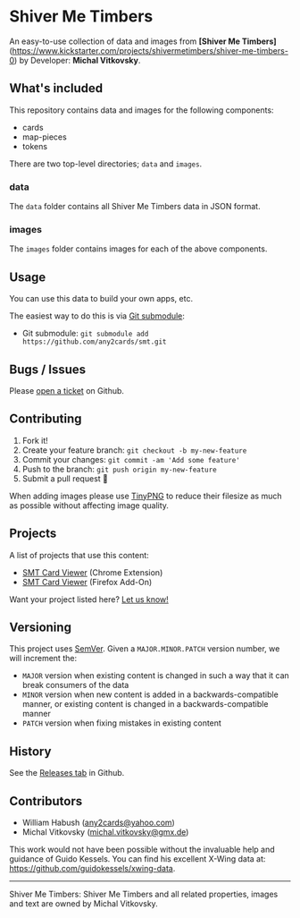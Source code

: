 # Shiver Me Timbers

An easy-to-use collection of data and images from **[Shiver Me Timbers]** (https://www.kickstarter.com/projects/shivermetimbers/shiver-me-timbers-0) by Developer: **Michal Vitkovsky**.

## What's included

This repository contains data and images for the following components:

- cards
- map-pieces
- tokens

There are two top-level directories; `data` and `images`.

### data

The `data` folder contains all Shiver Me Timbers data in JSON format.

### images

The `images` folder contains images for each of the above components.

## Usage

You can use this data to build your own apps, etc.

The easiest way to do this is via [Git submodule](https://git-scm.com/book/en/v2/Git-Tools-Submodules#Starting-with-Submodules):

* Git submodule: `git submodule add https://github.com/any2cards/smt.git`

## Bugs / Issues

Please [open a ticket](https://github.com/any2cards/smt/issues/new) on Github.

## Contributing

1. Fork it!
2. Create your feature branch: `git checkout -b my-new-feature`
3. Commit your changes: `git commit -am 'Add some feature'`
4. Push to the branch: `git push origin my-new-feature`
5. Submit a pull request :tada:

When adding images please use [TinyPNG](https://tinypng.com/) to reduce their filesize as much as possible without affecting image quality.

## Projects

A list of projects that use this content:

- [SMT Card Viewer](https://chrome.google.com/webstore/detail/smt-card-viewer/gjiegeogakafejcpakamlkjgdoeiecnk) (Chrome Extension)
- [SMT Card Viewer](https://addons.mozilla.org/en-US/firefox/addon/smt-card-viewer/) (Firefox Add-On)

Want your project listed here? [Let us know!](https://github.com/any2cards/smt/issues/new?title=Add%20Project)

## Versioning

This project uses [SemVer](http://semver.org/). Given a `MAJOR.MINOR.PATCH` version number, we will increment the:
- `MAJOR` version when existing content is changed in such a way that it can break consumers of the data
- `MINOR` version when new content is added in a backwards-compatible manner, or existing content is changed in a backwards-compatible manner
- `PATCH` version when fixing mistakes in existing content

## History

See the [Releases tab](https://github.com/any2cards/smt/releases) in Github.

## Contributors

- William Habush (any2cards@yahoo.com)
- Michal Vitkovsky (michal.vitkovsky@gmx.de)

This work would not have been possible without the invaluable help and guidance of Guido Kessels. You can find his excellent X-Wing data at: https://github.com/guidokessels/xwing-data.

---

Shiver Me Timbers: Shiver Me Timbers and all related properties, images and text are owned by Michal Vitkovsky.

